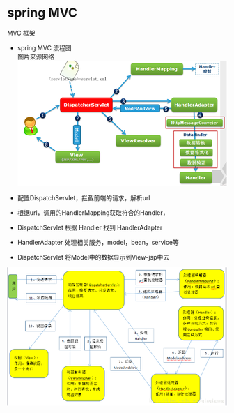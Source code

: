 # spring MVC
MVC 框架
- spring MVC  流程图  
图片来源网络
![SpringMVC](SpringMVC.png)


- 配置DispatchServlet，拦截前端的请求，解析url
- 根据url，调用的HandlerMapping获取符合的Handler，
- DispatchServlet 根据 Handler 找到 HandlerAdapter
- HandlerAdapter 处理相关服务，model，bean，service等
- DispatchServlet 将Model中的数据显示到View-jsp中去


![SpringMVC](SpringMVC2.png)

